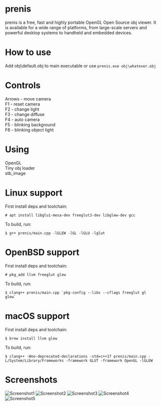# prenis

prenis is a free, fast and highly portable OpenGL Open Source obj viewer. It is available for a wide range of platforms, from large-scale servers and powerful desktop systems to handheld and embedded devices. 

# How to use

Add obj\\default.obj to main executable or use
`prenis.exe obj\whatever.obj`

# Controls

Arrows - move camera\
F1 - reset camera\
F2 - change light\
F3 - change diffuse\
F4 - auto camera\
F5 - blinking background\
F6 - blinking object light

# Using

OpenGL\
Tiny obj loader\
stb_image  

# Linux support

First install deps and toolchain:

    # apt install libglu1-mesa-dev freeglut3-dev libglew-dev gcc

To build, run:

    $ g++ prenis/main.cpp -lGLEW -lGL -lGLU -lglut

# OpenBSD support

First install deps and toolchain:

    # pkg_add llvm freeglut glew

To build, run:

    $ clang++ prenis/main.cpp `pkg-config --libs --cflags freeglut gl glew`

# macOS support

First install deps and toolchain:

    $ brew install llvm glew

To build, run:

    $ clang++ -Wno-deprecated-declarations -std=c++17 prenis/main.cpp -L/System/Library/Frameworks -framework GLUT -framework OpenGL -lGLEW

# Screenshots

![Screenshot1](https://i.imgur.com/Lew0tgp.png)
![Screenshot2](https://i.imgur.com/jMHpvEp.png)
![Screenshot3](https://i.imgur.com/ooBo7zu.png)
![Screenshot4](https://i.imgur.com/C5kXOZo.png)
![Screenshot5](https://nekopon.pl/syf/preniskrowanalinuxHOW.png)
